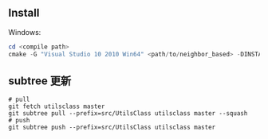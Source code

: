 
## Install

Windows:

```powershell
cd <compile path>
cmake -G "Visual Studio 10 2010 Win64" <path/to/neighbor_based> -DINSTALL_PREFIX=<path/to/bin> -DARCH=64
```



## subtree 更新

```shell
# pull
git fetch utilsclass master
git subtree pull --prefix=src/UtilsClass utilsclass master --squash
# push
git subtree push --prefix=src/UtilsClass utilsclass master
```





